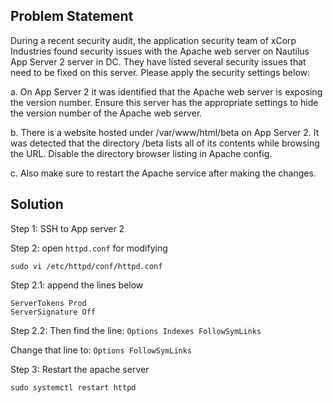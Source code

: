 ## Problem Statement

During a recent security audit, the application security team of xCorp Industries found security issues with the Apache web server on Nautilus App Server 2 server in DC. They have listed several security issues that need to be fixed on this server. Please apply the security settings below:

a. On App Server 2 it was identified that the Apache web server is exposing the version number. Ensure this server has the appropriate settings to hide the version number of the Apache web server.

b. There is a website hosted under /var/www/html/beta on App Server 2. It was detected that the directory /beta lists all of its contents while browsing the URL. Disable the directory browser listing in Apache config.

c. Also make sure to restart the Apache service after making the changes.

## Solution
Step 1: SSH to App server 2


Step 2: open `httpd.conf` for modifying

`sudo vi /etc/httpd/conf/httpd.conf`

Step 2.1: append the lines below

```
ServerTokens Prod
ServerSignature Off 
```

Step 2.2: Then find the line: `Options Indexes FollowSymLinks`

Change that line to: `Options FollowSymLinks`

Step 3: Restart the apache server

`sudo systemctl restart httpd`

